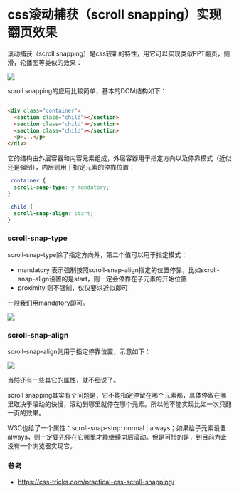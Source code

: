 # css滚动捕获（scroll snapping）实现翻页效果

滚动捕获（scroll snapping）是css较新的特性，用它可以实现类似PPT翻页，侧滑，轮播图等类似的效果：

![](https://i2.wp.com/css-tricks.com/wp-content/uploads/2020/03/scroll-snap-demo.gif?fit=1024%2C686&ssl=1)

scroll snapping的应用比较简单，基本的DOM结构如下：

```html

<div class="container">
  <section class="child"></section>
  <section class="child"></section>
  <section class="child"></section>
  <p>...</p>
</div>

```

它的结构由外层容器和内容元素组成，外层容器用于指定方向以及停靠模式（近似还是强制），内层则用于指定元素的停靠位置：

```css
.container {
  scroll-snap-type: y mandatory;
}

.child {
  scroll-snap-align: start;
}

```

### scroll-snap-type
scroll-snap-type除了指定方向外，第二个值可以用于指定模式：

- mandatory 表示强制按照scroll-snap-align指定的位置停靠，比如scroll-snap-align设置的是start，则一定会停靠在子元素的开始位置
- proximity 则不强制，仅仅要求近似即可

一般我们用mandatory即可。

![](https://i0.wp.com/css-tricks.com/wp-content/uploads/2018/07/scroll-snap-overflow.jpg?ssl=1)

### scroll-snap-align
scroll-snap-align则用于指定停靠位置，示意如下：

![](https://i0.wp.com/css-tricks.com/wp-content/uploads/2018/07/scroll-snap-align.jpg?ssl=1)

当然还有一些其它的属性，就不细说了。

scroll snapping其实有个问题是，它不能指定停留在哪个元素那，具体停留在哪里取决于滚动的快慢，滚动到哪里就停在哪个元素。所以他不能实现比如一次只翻一页的效果。

W3C也给了一个属性：scroll-snap-stop: normal | always；如果给子元素设置always，则一定要先停在它哪里才能继续向后滚动。但是可惜的是，到目前为止没有一个浏览器实现它。

### 参考
- https://css-tricks.com/practical-css-scroll-snapping/



